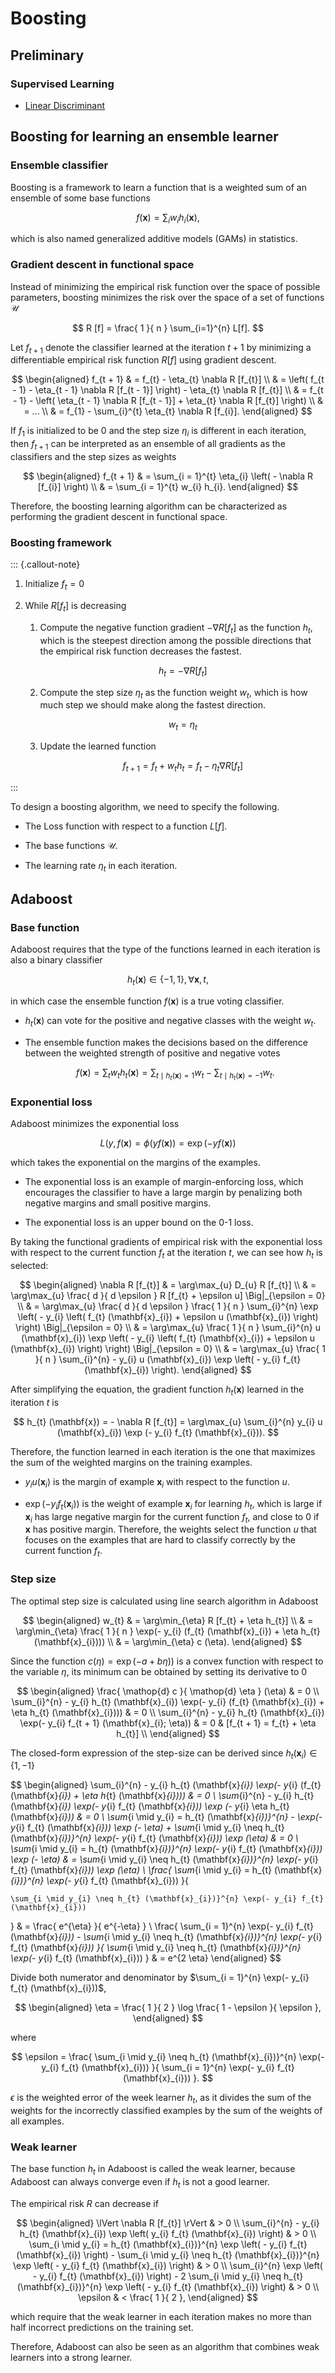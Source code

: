 # Boosting

## Preliminary

### Supervised Learning

- [Linear Discriminant](linear-discriminant)

## Boosting for learning an ensemble learner 

### Ensemble classifier
Boosting is a framework to learn a function that is a weighted sum of an ensemble of some base functions 

$$
f (\mathbf{x}) = \sum_{i} w_{i} h_{i} (\mathbf{x}),
$$

which is also named generalized additive models (GAMs) in statistics.

### Gradient descent in functional space

Instead of minimizing the empirical risk function over the space of possible parameters,
boosting minimizes the risk over the space of a set of functions $\mathcal{U}$

$$
R [f] = \frac{ 1 }{ n } \sum_{i=1}^{n} L[f].
$$

Let $f_{t + 1}$ denote the classifier learned at the iteration $t + 1$ by minimizing a differentiable empirical risk function $R [f]$ using gradient descent.

$$
\begin{aligned}
f_{t + 1}
& = f_{t} - \eta_{t} \nabla R [f_{t}]
\\
& = \left(
    f_{t - 1} - \eta_{t - 1} \nabla R [f_{t - 1}]
\right) - \eta_{t} \nabla R [f_{t}]
\\
& = f_{t - 1} - \left(
    \eta_{t - 1} \nabla R [f_{t - 1}] + \eta_{t} \nabla R [f_{t}]
\right)
\\
& = ... 
\\
& = f_{1} - \sum_{i}^{t} \eta_{t} \nabla R [f_{i}].
\end{aligned}
$$

If $f_{1}$ is initialized to be $0$ and the step size $\eta_{i}$ is different in each iteration,
then $f_{t + 1}$ can be interpreted as an ensemble of all gradients as the classifiers and the step sizes as weights

$$
\begin{aligned}
f_{t + 1} 
& = \sum_{i = 1}^{t} \eta_{i} \left(
    - \nabla R [f_{i}]
\right)
\\
& = \sum_{i = 1}^{t} w_{i} h_{i}.
\end{aligned}
$$

Therefore, the boosting learning algorithm can be characterized as performing the gradient descent in functional space.

### Boosting framework

::: {.callout-note}

1. Initialize $f_{t} = 0$

1. While $R [f_{t}]$ is decreasing

    1. Compute the negative function gradient $- \nabla R [f_{t}]$ as the function $h_{t}$, 
            which is the steepest direction among the possible directions that the empirical risk function decreases the fastest.

        $$
        h_{t} = - \nabla R [f_{t}] 
        $$

    1. Compute the step size $\eta_{t}$ as the function weight $w_{t}$,
        which is how much step we should make along the fastest direction.

        $$
        w_{t} = \eta_{t}
        $$

    1. Update the learned function

        $$
        f_{t + 1} = f_{t} + w_{t} h_{t} = f_{t} - \eta_{t} \nabla R [f_{t}]
        $$

:::

To design a boosting algorithm, 
we need to specify the following.

- The Loss function with respect to a function $L [f]$.

- The base functions $\mathcal{U}$.

- The learning rate $\eta_{t}$ in each iteration.

## Adaboost

### Base function 

Adaboost requires that the type of the functions learned in each iteration is also a binary classifier

$$
h_{t} (\mathbf{x}) \in \{-1, 1\}, \forall \mathbf{x}, t,
$$

in which case the ensemble function $f (\mathbf{x})$ is a true voting classifier. 

- $h_{t} (\mathbf{x})$ can vote for the positive and negative classes with the weight $w_{t}$.

- The ensemble function makes the decisions based on the difference between the weighted strength of positive and negative votes  

    $$
    f (\mathbf{x}) = \sum_{t} w_{t} h_{t} (\mathbf{x}) = \sum_{t \mid h_{t} (\mathbf{x}) = 1} w_{t} - \sum_{t \mid h_{t} (\mathbf{x}) = -1} w_{t}.
    $$

### Exponential loss

Adaboost minimizes the exponential loss

$$
L (y, f (\mathbf{x}) = \phi (y f(\mathbf{x})) = \exp (-y f (\mathbf{x}))
$$

which takes the exponential on the margins of the examples.

- The exponential loss is an example of margin-enforcing loss, which encourages the classifier to have a large margin by penalizing both negative margins and small positive margins.

- The exponential loss is an upper bound on the 0-1 loss.

By taking the functional gradients of empirical risk with the exponential loss with respect to the current function $f_{t}$ at the iteration $t$,
we can see how $h_{t}$ is selected:

$$
\begin{aligned}
\nabla R [f_{t}] 
& = \arg\max_{u} D_{u} R [f_{t}] 
\\
& = \arg\max_{u} \frac{ d }{ d \epsilon } R [f_{t} + \epsilon u] \Big|_{\epsilon = 0}
\\
& = \arg\max_{u} \frac{ d }{ d \epsilon } \frac{ 1 }{ n } \sum_{i}^{n} \exp \left(
    - y_{i} \left(
        f_{t} (\mathbf{x}_{i}) + \epsilon u (\mathbf{x}_{i})
    \right)
\right) \Big|_{\epsilon = 0}
\\
& = \arg\max_{u} \frac{ 1 }{ n } \sum_{i}^{n} u (\mathbf{x}_{i}) \exp \left(
    - y_{i} \left(
        f_{t} (\mathbf{x}_{i}) + \epsilon u (\mathbf{x}_{i})
    \right)
\right) \Big|_{\epsilon = 0}
\\
& = \arg\max_{u} \frac{ 1 }{ n } \sum_{i}^{n} - y_{i}  u (\mathbf{x}_{i}) \exp \left(
    - y_{i} f_{t} (\mathbf{x}_{i})
\right).
\end{aligned}
$$

After simplifying the equation, 
the gradient function $h_{t} (\mathbf{x})$ learned in the iteration $t$ is 

$$
h_{t} (\mathbf{x}) = - \nabla R [f_{t}]  = \arg\max_{u} \sum_{i}^{n}  y_{i} u (\mathbf{x}_{i}) \exp (- y_{i} f_{t} (\mathbf{x}_{i})).
$$

Therefore, the function learned in each iteration is the one that maximizes the sum of the weighted margins on the training examples.

- $y_{i} u (\mathbf{x}_{i})$ is the margin of example $\mathbf{x}_{i}$ with respect to the function $u$.

- $\exp (- y_{i} f_{t} (\mathbf{x}_{i}))$ is the weight of example $\mathbf{x}_{i}$ for learning $h_{t}$,
  which is large if $\mathbf{x}_{i}$ has large negative margin for the current function $f_{t}$, and close to 0 if $\mathbf{x}$ has positive margin.
  Therefore, the weights select the function $u$ that focuses on the examples that are hard to classify correctly by the current function $f_{t}$.

### Step size

The optimal step size is calculated using line search algorithm in Adaboost

$$
\begin{aligned}
w_{t} 
& = \arg\min_{\eta} R [f_{t} + \eta h_{t}]
\\
& = \arg\min_{\eta} \frac{ 1 }{ n } \exp(- y_{i} (f_{t} (\mathbf{x}_{i}) + \eta h_{t} (\mathbf{x}_{i})))
\\
& = \arg\min_{\eta} c (\eta).
\end{aligned}
$$

Since the function $c (\eta) = \exp(- a + b \eta))$ is a convex function with respect to the variable $\eta$,
its minimum can be obtained by setting its derivative to $0$

$$
\begin{aligned}
\frac{ \mathop{d} c }{ \mathop{d} \eta } (\eta) 
& = 0 
\\
\sum_{i}^{n} - y_{i} h_{t} (\mathbf{x}_{i}) \exp(- y_{i} (f_{t} (\mathbf{x}_{i}) + \eta h_{t} (\mathbf{x}_{i})))
& = 0
\\
\sum_{i}^{n} - y_{i} h_{t} (\mathbf{x}_{i}) \exp(- y_{i} f_{t + 1} (\mathbf{x}_{i}; \eta))
& = 0
& [f_{t + 1} = f_{t} + \eta h_{t}]
\\
\end{aligned}
$$

The closed-form expression of the step-size can be derived since $h_{t} (\mathbf{x}_{i}) \in \{1, -1\}$

$$
\begin{aligned}
\sum_{i}^{n} - y_{i} h_{t} (\mathbf{x}_{i}) \exp(- y_{i} (f_{t} (\mathbf{x}_{i}) + \eta h_{t} (\mathbf{x}_{i})))
& = 0
\\
\sum_{i}^{n} - y_{i} h_{t} (\mathbf{x}_{i}) \exp(- y_{i} f_{t} (\mathbf{x}_{i})) \exp (- y_{i} \eta h_{t} (\mathbf{x}_{i}))
& = 0
\\
\sum_{i \mid y_{i} = h_{t} (\mathbf{x}_{i})}^{n} - \exp(- y_{i} f_{t} (\mathbf{x}_{i})) \exp (- \eta) + \sum_{i \mid y_{i} \neq h_{t} (\mathbf{x}_{i})}^{n} \exp(- y_{i} f_{t} (\mathbf{x}_{i})) \exp (\eta)
& = 0
\\
\sum_{i \mid y_{i} = h_{t} (\mathbf{x}_{i})}^{n} \exp(- y_{i} f_{t} (\mathbf{x}_{i})) \exp (- \eta) 
& = \sum_{i \mid y_{i} \neq h_{t} (\mathbf{x}_{i})}^{n} \exp(- y_{i} f_{t} (\mathbf{x}_{i})) \exp (\eta)
\\
\frac{
    \sum_{i \mid y_{i} = h_{t} (\mathbf{x}_{i})}^{n} \exp(- y_{i} f_{t} (\mathbf{x}_{i})) 
}{

    \sum_{i \mid y_{i} \neq h_{t} (\mathbf{x}_{i})}^{n} \exp(- y_{i} f_{t} (\mathbf{x}_{i})) 
}
& = \frac{
    e^{\eta}
}{
    e^{-\eta}
}
\\
\frac{
    \sum_{i = 1}^{n} \exp(- y_{i} f_{t} (\mathbf{x}_{i})) - 
    \sum_{i \mid y_{i} \neq h_{t} (\mathbf{x}_{i})}^{n} \exp(- y_{i} f_{t} (\mathbf{x}_{i})) 
}{
    \sum_{i \mid y_{i} \neq h_{t} (\mathbf{x}_{i})}^{n} \exp(- y_{i} f_{t} (\mathbf{x}_{i})) 
}
& = e^{2 \eta}
\end{aligned}
$$

Divide both numerator and denominator by $\sum_{i = 1}^{n} \exp(- y_{i} f_{t} (\mathbf{x}_{i}))$, 

$$
\begin{aligned}
\eta = \frac{ 1 }{ 2 } \log \frac{ 1 - \epsilon }{ \epsilon },
\end{aligned}
$$

where 

$$
\epsilon = \frac{
    \sum_{i \mid y_{i} \neq h_{t} (\mathbf{x}_{i})}^{n} \exp(- y_{i} f_{t} (\mathbf{x}_{i})) 
}{
    \sum_{i = 1}^{n} \exp(- y_{i} f_{t} (\mathbf{x}_{i}))
}.
$$

$\epsilon$ is the weighted error of the week learner $h_{t}$, 
as it divides the sum of the weights for the incorrectly classified examples by the sum of the weights of all examples.

### Weak learner 

The base function $h_{t}$ in Adaboost is called the weak learner,
because Adaboost can always converge even if $h_{t}$ is not a good learner. 

The empirical risk $R$ can decrease if 

$$
\begin{aligned}
\lVert \nabla R [f_{t}] \rVert 
& > 0
\\
\sum_{i}^{n} - y_{i}  h_{t} (\mathbf{x}_{i}) \exp \left(
    y_{i} f_{t} (\mathbf{x}_{i})
\right) 
& > 0
\\
\sum_{i \mid y_{i} = h_{t} (\mathbf{x}_{i})}^{n} \exp \left(
    - y_{i} f_{t} (\mathbf{x}_{i})
\right) - \sum_{i \mid y_{i} \neq h_{t} (\mathbf{x}_{i})}^{n} \exp \left(
    - y_{i} f_{t} (\mathbf{x}_{i})
\right) 
& > 0
\\
\sum_{i}^{n} \exp \left(
    - y_{i} f_{t} (\mathbf{x}_{i})
\right) - 2 \sum_{i \mid y_{i} \neq h_{t} (\mathbf{x}_{i})}^{n} \exp \left(
    - y_{i} f_{t} (\mathbf{x}_{i})
\right) 
& > 0
\\
\epsilon 
& < \frac{ 1 }{ 2 },
\end{aligned}
$$

which require that the weak learner in each iteration makes no more than half incorrect predictions on the training set. 

Therefore, Adaboost can also be seen as an algorithm that combines weak learners into a strong learner. 
